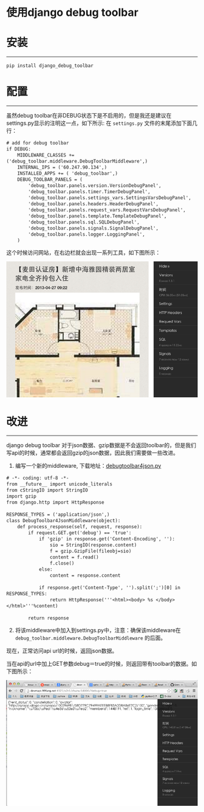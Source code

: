 使用django debug toolbar
====================================

# 安装
--------------

```
pip install django_debug_toolbar 
```

# 配置
-------------
虽然debug toolbar在非DEBUG状态下是不启用的，但是我还是建议在settings.py显示的注明这一点，如下所示:
在 `settings.py` 文件的末尾添加下面几行：

```
# add for debug toolbar
if DEBUG:
    MIDDLEWARE_CLASSES += ('debug_toolbar.middleware.DebugToolbarMiddleware',)
    INTERNAL_IPS = ('60.247.90.134',)
    INSTALLED_APPS += ( 'debug_toolbar',)
    DEBUG_TOOLBAR_PANELS = (
        'debug_toolbar.panels.version.VersionDebugPanel',
        'debug_toolbar.panels.timer.TimerDebugPanel',
        'debug_toolbar.panels.settings_vars.SettingsVarsDebugPanel',
        'debug_toolbar.panels.headers.HeaderDebugPanel',
        'debug_toolbar.panels.request_vars.RequestVarsDebugPanel',
        'debug_toolbar.panels.template.TemplateDebugPanel',
        'debug_toolbar.panels.sql.SQLDebugPanel',
        'debug_toolbar.panels.signals.SignalDebugPanel',
        'debug_toolbar.panels.logger.LoggingPanel',
    )
```

这个时候访问网站，在右边栏就会出现一系列工具，如下图所示：

![django debug toolbar](/images/django_debug_toolbar.png)

# 改进
-------------------
django debug toolbar 对于json数据、gzip数据是不会返回toolbar的，但是我们写api的时候，通常都会返回gzip的json数据，因此我们需要做一些改进。

1) 编写一个新的middleware, 下载地址：[debugtoolbar4json.py](https://gist.github.com/yijingping/5567579)

```
# -*- coding: utf-8 -*-                                                         
from __future__ import unicode_literals                                         
from cStringIO import StringIO                                                  
import gzip                                                                     
from django.http import HttpResponse                                            
                                                                                
RESPONSE_TYPES = ('application/json',)                                          
class DebugToolbar4JsonMiddleware(object):                                      
    def process_response(self, request, response):                              
        if request.GET.get('debug') == 'true':                                  
            if 'gzip' in response.get('Content-Encoding', ''):                  
                sio = StringIO(response.content)                                
                f = gzip.GzipFile(fileobj=sio)                                  
                content = f.read()                                              
                f.close()                                                       
            else:                                                               
                content = response.content                                      
                                                                                
            if response.get('Content-Type', '').split(';')[0] in RESPONSE_TYPES:
                return HttpResponse('''<html><body> %s </body></html>'''%content)
                                                                                
        return response                                                         
```

2) 将该middleware中加入到settings.py中，注意：确保该middleware在 `debug_toolbar.middleware.DebugToolbarMiddleware` 的后面。

现在，正常访问api url的时候，返回json数据。

当在api的url中加上GET参数debug＝true的时候，则返回带有toolbar的数据。如下图所示：

![django debug toolbar 4 json](/images/django_debug_toolbar_4_json.png)

